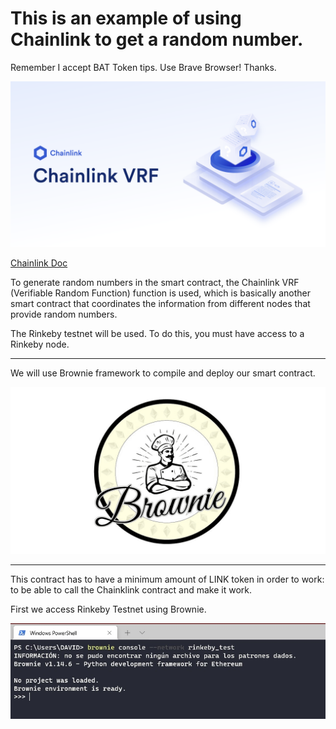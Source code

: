 # This is an example of using Chainlink to get a random number. 

Remember I accept BAT Token tips. Use Brave Browser! Thanks.


[![](https://github.com/ethfannum1/ETH_Random_Number_Chainlink/blob/main/1.png)](https://github.com/ethfannum1/ETH_Random_Number_Chainlink/blob/main/1.png)

[Chainlink Doc](https://docs.chain.link/docs/chainlink-vrf/ "Chainlink Doc")

To generate random numbers in the smart contract, the Chainlink VRF (Verifiable Random Function) function is used,
which is basically another smart contract that coordinates the information from different nodes that provide random numbers.

The Rinkeby testnet will be used.
To do this, you must have access to a Rinkeby node.


------------

We will use Brownie framework to compile and deploy our smart contract.

[![](https://github.com/ethfannum1/ETH_Random_Number_Chainlink/blob/main/2.png)](https://github.com/ethfannum1/ETH_Random_Number_Chainlink/blob/main/2.png)


------------

This contract has to have a minimum amount of LINK token in order to work: to be able to call the Chainklink contract and make it work.

First we access Rinkeby Testnet using Brownie.

[![](https://github.com/ethfannum1/ETH_Random_Number_Chainlink/blob/main/paso1.jpg)](https://github.com/ethfannum1/ETH_Random_Number_Chainlink/blob/main/paso1.jpg)
